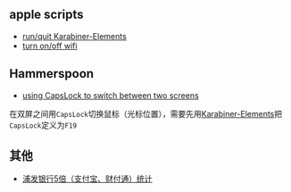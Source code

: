 ## apple scripts
* [run/quit Karabiner-Elements](appleScript/Karabiner-Elements_run_quit.scpt)
* [turn on/off wifi](appleScript/wifi_on_off.scpt)

## Hammerspoon
* [using CapsLock to switch between two screens](Hammerspoon/init.lua)

在双屏之间用`CapsLock`切换鼠标（光标位置），需要先用[Karabiner-Elements](https://github.com/tekezo/Karabiner-Elements)把`CapsLock`定义为`F19`

## 其他
* [浦发银行5倍（支付宝、财付通）统计](%E6%B5%A6%E5%8F%915%E5%80%8D%E7%BB%9F%E8%AE%A1.xls?raw=true)
